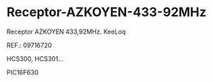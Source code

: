 # Receptor-AZKOYEN-433-92MHz

Receptor AZKOYEN 433,92MHz. KeeLoq

REF.: 09716720

HCS300, HCS301...

PIC16F630
